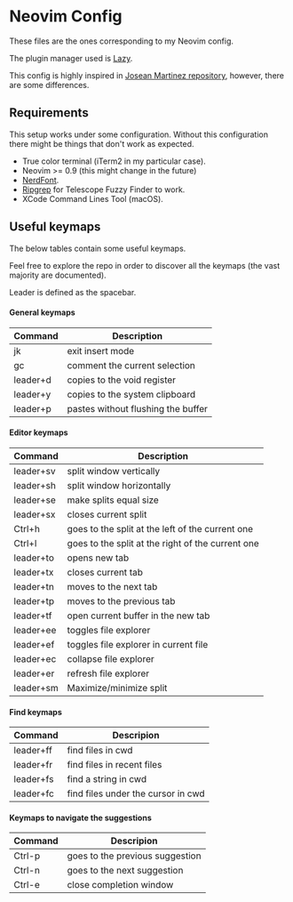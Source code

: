 # Neovim Config
These files are the ones corresponding to my Neovim config.  

The plugin manager used is [Lazy](https://github.com/folke/lazy.nvim).  

This config is highly inspired in [Josean Martinez repository](https://github.com/josean-dev/dev-environment-files), however, there are some differences.  


## Requirements

This setup works under some configuration. Without this configuration there might be things that don't work as expected.
* True color terminal (iTerm2 in my particular case).
* Neovim >= 0.9 (this might change in the future)
* [NerdFont](https://www.nerdfonts.com/).
* [Ripgrep](https://github.com/BurntSushi/ripgrep) for Telescope Fuzzy Finder to work.
* XCode Command Lines Tool (macOS).

## Useful keymaps

The below tables contain some useful keymaps.  

Feel free to explore the repo in order to discover all the keymaps (the vast majority are documented).  

Leader is defined as the spacebar.  


#### General keymaps
| Command   | Description |
|-----------|-------------
| jk      | exit insert mode |
| gc      | comment the current selection |
| leader+d | copies to the void register  |
| leader+y | copies to the system clipboard |
| leader+p | pastes without flushing the buffer |

#### Editor keymaps
| Command | Description |
|---------|------------
leader+sv | split window vertically
leader+sh | split window horizontally
leader+se | make splits equal size
leader+sx | closes current split
Ctrl+h    | goes to the split at the left of the current one
Ctrl+l    | goes to the split at the right of the current one
leader+to | opens new tab
leader+tx | closes current tab
leader+tn | moves to the next tab
leader+tp | moves to the previous tab
leader+tf | open current buffer in the new tab
leader+ee | toggles file explorer
leader+ef | toggles file explorer in current file
leader+ec | collapse file explorer
leader+er | refresh file explorer
leader+sm | Maximize/minimize split

#### Find keymaps
| Command | Descripion |
|---------|------------|
leader+ff | find files in cwd
leader+fr | find files in recent files
leader+fs | find a string in cwd
leader+fc | find files under the cursor in cwd

#### Keymaps to navigate the suggestions
| Command | Descripion |
|---------|------------|
| Ctrl-p     | goes to the previous suggestion
| Ctrl-n     | goes to the next suggestion
| Ctrl-e     | close completion window 
